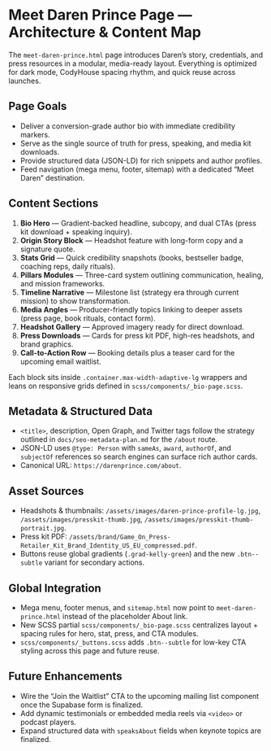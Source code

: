 # Meet Daren Prince Page — Architecture & Content Map

The `meet-daren-prince.html` page introduces Daren’s story, credentials, and press resources in a modular, media-ready layout. Everything is optimized for dark mode, CodyHouse spacing rhythm, and quick reuse across launches.

## Page Goals
- Deliver a conversion-grade author bio with immediate credibility markers.
- Serve as the single source of truth for press, speaking, and media kit downloads.
- Provide structured data (JSON-LD) for rich snippets and author profiles.
- Feed navigation (mega menu, footer, sitemap) with a dedicated “Meet Daren” destination.

## Content Sections
1. **Bio Hero** — Gradient-backed headline, subcopy, and dual CTAs (press kit download + speaking inquiry).
2. **Origin Story Block** — Headshot feature with long-form copy and a signature quote.
3. **Stats Grid** — Quick credibility snapshots (books, bestseller badge, coaching reps, daily rituals).
4. **Pillars Modules** — Three-card system outlining communication, healing, and mission frameworks.
5. **Timeline Narrative** — Milestone list (strategy era through current mission) to show transformation.
6. **Media Angles** — Producer-friendly topics linking to deeper assets (press page, book rituals, contact form).
7. **Headshot Gallery** — Approved imagery ready for direct download.
8. **Press Downloads** — Cards for press kit PDF, high-res headshots, and brand graphics.
9. **Call-to-Action Row** — Booking details plus a teaser card for the upcoming email waitlist.

Each block sits inside `.container.max-width-adaptive-lg` wrappers and leans on responsive grids defined in `scss/components/_bio-page.scss`.

## Metadata & Structured Data
- `<title>`, description, Open Graph, and Twitter tags follow the strategy outlined in `docs/seo-metadata-plan.md` for the `/about` route.
- JSON-LD uses `@type: Person` with `sameAs`, `award`, `authorOf`, and `subjectOf` references so search engines can surface rich author cards.
- Canonical URL: `https://darenprince.com/about`.

## Asset Sources
- Headshots & thumbnails: `/assets/images/daren-prince-profile-lg.jpg`, `/assets/images/presskit-thumb.jpg`, `/assets/images/presskit-thumb-portrait.jpg`.
- Press kit PDF: `/assets/brand/Game_On_Press-Retailer_Kit_Brand_Identity_US_EU_compressed.pdf`.
- Buttons reuse global gradients (`.grad-kelly-green`) and the new `.btn--subtle` variant for secondary actions.

## Global Integration
- Mega menu, footer menus, and `sitemap.html` now point to `meet-daren-prince.html` instead of the placeholder About link.
- New SCSS partial `scss/components/_bio-page.scss` centralizes layout + spacing rules for hero, stat, press, and CTA modules.
- `scss/components/_buttons.scss` adds `.btn--subtle` for low-key CTA styling across this page and future reuse.

## Future Enhancements
- Wire the “Join the Waitlist” CTA to the upcoming mailing list component once the Supabase form is finalized.
- Add dynamic testimonials or embedded media reels via `<video>` or podcast players.
- Expand structured data with `speaksAbout` fields when keynote topics are finalized.
